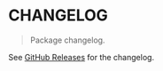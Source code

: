 # CHANGELOG

> Package changelog.

See [GitHub Releases](https://github.com/stdlib-js/utils-inmap/releases) for the changelog.
